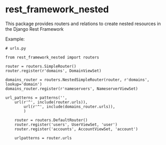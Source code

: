rest_framework_nested
=====================

This package provides routers and relations to create nested resources in the
Django Rest Framework

Example:

    # urls.py

    from rest_framework_nested import routers

    router = routers.SimpleRouter()
    router.register(r'domains', DomainViewSet)

    domains_router = routers.NestedSimpleRouter(router, r'domains', lookup='domain')
    domains_router.register(r'nameservers', NameserverViewSet)

    url_patterns = patterns('',
        url(r'^', include(router.urls)),
            url(r'^', include(domains_router.urls)),
            )

        router = routers.DefaultRouter()
        router.register('users', UserViewSet, 'user')
        router.register('accounts', AccountViewSet, 'account')

        urlpatterns = router.urls
